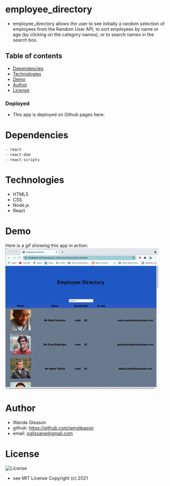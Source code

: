 # employee_directory
- employee_directory allows the user to see initially a random selection of employees from the Random User API, to sort employees by name or age (by clicking on the category names), or to search names in the search box.

## Table of contents

- [Dependencies](#Dependencies)
- [Technologies](#Technologies)
- [Demo](#Demo)
- [Author](#Author)
- [License](#License)

### Deployed

- This app is deployed on Github pages here: 
 

# Dependencies
``` 
- react
- react-dom
- react-scripts

```

# Technologies
- HTML5
- CSS
- Node.js
- React

# Demo
Here is a gif showing this app in action:
![app_gif](employee_directory.gif?raw=true)


# Author
- Wanda Gleason
- github: https://github.com/wmgleason
- email: oglissane@gmail.com

# License
  ![License](https://img.shields.io/badge/license-MIT-blue.svg) 
- see MIT License Copyright (c) 2021
